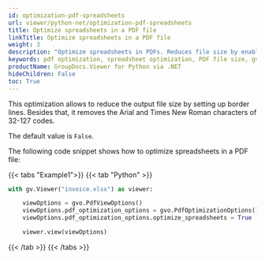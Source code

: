 ```yaml
---
id: optimization-pdf-spreadsheets
url: viewer/python-net/optimization-pdf-spreadsheets
title: Optimize spreadsheets in a PDF file
linkTitle: Optimize spreadsheets in a PDF file
weight: 3
description: "Optimize spreadsheets in PDFs. Reduces file size by enabling border lines and removing specific characters."
keywords: pdf optimization, spreadsheet optimization, PDF file size, gv, gvo, Python, border lines
productName: GroupDocs.Viewer for Python via .NET
hideChildren: False
toc: True
---
```

This optimization allows to reduce the output file size by setting up border lines. Besides that, it removes the Arial and Times New Roman characters of 32-127 codes.

The default value is `False`.


The following code snippet shows how to optimize spreadsheets in a PDF file:

{{< tabs "Example1">}}
{{< tab "Python" >}}
```python
with gv.Viewer("invoice.xlsx") as viewer:

    viewOptions = gvo.PdfViewOptions()
    viewOptions.pdf_optimization_options = gvo.PdfOptimizationOptions()
    viewOptions.pdf_optimization_options.optimize_spreadsheets = True

    viewer.view(viewOptions)
```
{{< /tab >}}
{{< /tabs >}}
